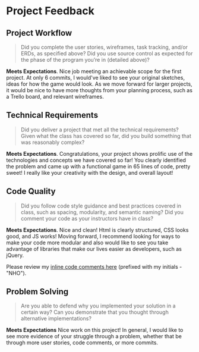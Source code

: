 # Project Feedback

## Project Workflow

>Did you complete the user stories, wireframes, task tracking, and/or ERDs, as specified above? Did you use source control as expected for the phase of the program you’re in (detailed above)?

**Meets Expectations**. Nice job meeting an achievable scope for the first project. At only 6 commits, I would've liked to see your original sketches, ideas for how the game would look. As we move forward for larger projects, it would be nice to have more thoughts from your planning process, such as a Trello board, and relevant wireframes.

## Technical Requirements

>Did you deliver a project that met all the technical requirements? Given what the class has covered so far, did you build something that was reasonably complex?

**Meets Expectations**. Congratulations, your project shows prolific use of the technologies and concepts we have covered so far! You clearly identified the problem and came up with a functional game in 65 lines of code, pretty sweet! I really like your creativity with the design, and overall layout!

## Code Quality

>Did you follow code style guidance and best practices covered in class, such as spacing, modularity, and semantic naming? Did you comment your code as your instructors have in class?

**Meets Expectations**. Nice and clean! Html is clearly structured, CSS looks good, and JS works! Moving forward, I recommend looking for ways to make your code more modular and also would like to see you take advantage of libraries that make our lives easier as developers, such as jQuery.

 Please review my [inline code comments here](https://github.com/dennizzy/project1/compare/master...nolds9:feedback) (prefixed with my initials - "NHO").


## Problem Solving

>Are you able to defend why you implemented your solution in a certain way? Can you demonstrate that you thought through alternative implementations?

**Meets Expectations** Nice work on this project! In general, I would like to see more evidence of your struggle through a problem, whether that be through more user stories, code comments, or more commits.
